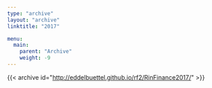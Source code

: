 ```yaml
---
type: "archive"
layout: "archive"
linktitle: "2017"

menu:
  main:
    parent: "Archive"
    weight: -9
---
```


{{< archive id="http://eddelbuettel.github.io/rf2/RinFinance2017/" >}}
